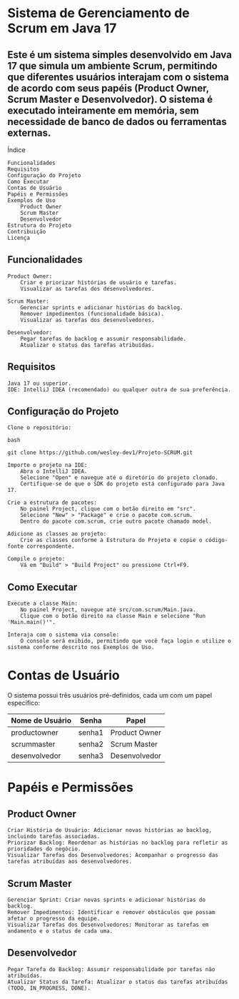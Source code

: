 # Sistema de Gerenciamento de Scrum em Java 17

## Este é um sistema simples desenvolvido em Java 17 que simula um ambiente Scrum, permitindo que diferentes usuários interajam com o sistema de acordo com seus papéis (Product Owner, Scrum Master e Desenvolvedor). O sistema é executado inteiramente em memória, sem necessidade de banco de dados ou ferramentas externas.
Índice

    Funcionalidades
    Requisitos
    Configuração do Projeto
    Como Executar
    Contas de Usuário
    Papéis e Permissões
    Exemplos de Uso
        Product Owner
        Scrum Master
        Desenvolvedor
    Estrutura do Projeto
    Contribuição
    Licença

## Funcionalidades

    Product Owner:
        Criar e priorizar histórias de usuário e tarefas.
        Visualizar as tarefas dos desenvolvedores.

    Scrum Master:
        Gerenciar sprints e adicionar histórias do backlog.
        Remover impedimentos (funcionalidade básica).
        Visualizar as tarefas dos desenvolvedores.

    Desenvolvedor:
        Pegar tarefas do backlog e assumir responsabilidade.
        Atualizar o status das tarefas atribuídas.

## Requisitos

    Java 17 ou superior.
    IDE: IntelliJ IDEA (recomendado) ou qualquer outra de sua preferência.

## Configuração do Projeto

    Clone o repositório:

    bash

    git clone https://github.com/wesley-dev1/Projeto-SCRUM.git

    Importe o projeto na IDE:
        Abra o IntelliJ IDEA.
        Selecione "Open" e navegue até o diretório do projeto clonado.
        Certifique-se de que o SDK do projeto está configurado para Java 17.

    Crie a estrutura de pacotes:
        No painel Project, clique com o botão direito em "src".
        Selecione "New" > "Package" e crie o pacote com.scrum.
        Dentro do pacote com.scrum, crie outro pacote chamado model.

    Adicione as classes ao projeto:
        Crie as classes conforme a Estrutura do Projeto e copie o código-fonte correspondente.

    Compile o projeto:
        Vá em "Build" > "Build Project" ou pressione Ctrl+F9.

## Como Executar

    Execute a classe Main:
        No painel Project, navegue até src/com.scrum/Main.java.
        Clique com o botão direito na classe Main e selecione "Run 'Main.main()'".

    Interaja com o sistema via console:
        O console será exibido, permitindo que você faça login e utilize o sistema conforme descrito nos Exemplos de Uso.


# Contas de Usuário

O sistema possui três usuários pré-definidos, cada um com um papel específico:

| Nome de Usuário  | Senha   | Papel           |
|------------------|---------|-----------------|
| productowner     | senha1  | Product Owner   |
| scrummaster      | senha2  | Scrum Master    |
| desenvolvedor    | senha3  | Desenvolvedor   |

# Papéis e Permissões

## Product Owner


    Criar História de Usuário: Adicionar novas histórias ao backlog, incluindo tarefas associadas.
    Priorizar Backlog: Reordenar as histórias no backlog para refletir as prioridades do negócio.
    Visualizar Tarefas dos Desenvolvedores: Acompanhar o progresso das tarefas atribuídas aos desenvolvedores.

## Scrum Master

    Gerenciar Sprint: Criar novas sprints e adicionar histórias do backlog.
    Remover Impedimentos: Identificar e remover obstáculos que possam afetar o progresso da equipe.
    Visualizar Tarefas dos Desenvolvedores: Monitorar as tarefas em andamento e o status de cada uma.

## Desenvolvedor

    Pegar Tarefa do Backlog: Assumir responsabilidade por tarefas não atribuídas.
    Atualizar Status da Tarefa: Atualizar o status das tarefas atribuídas (TODO, IN_PROGRESS, DONE).
